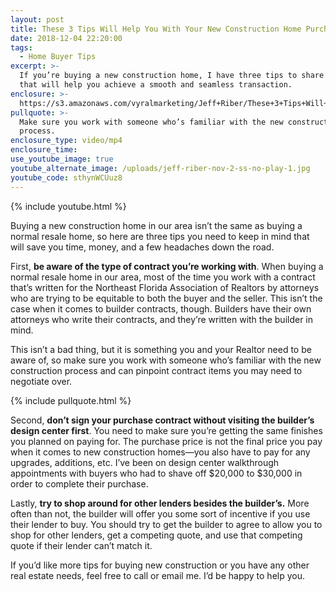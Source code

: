 ```yaml
---
layout: post
title: These 3 Tips Will Help You With Your New Construction Home Purchase
date: 2018-12-04 22:20:00
tags:
  - Home Buyer Tips
excerpt: >-
  If you’re buying a new construction home, I have three tips to share with you
  that will help you achieve a smooth and seamless transaction.
enclosure: >-
  https://s3.amazonaws.com/vyralmarketing/Jeff+Riber/These+3+Tips+Will+Help+You+With+Your+New+Construction+Home+Purchase.mp4
pullquote: >-
  Make sure you work with someone who’s familiar with the new construction
  process.
enclosure_type: video/mp4
enclosure_time:
use_youtube_image: true
youtube_alternate_image: /uploads/jeff-riber-nov-2-ss-no-play-1.jpg
youtube_code: sthynWCUuz8
---
```


{% include youtube.html %}

Buying a new construction home in our area isn’t the same as buying a normal resale home, so here are three tips you need to keep in mind that will save you time, money, and a few headaches down the road.

First, **be aware of the type of contract you’re working with**. When buying a normal resale home in our area, most of the time you work with a contract that’s written for the Northeast Florida Association of Realtors by attorneys who are trying to be equitable to both the buyer and the seller. This isn’t the case when it comes to builder contracts, though. Builders have their own attorneys who write their contracts, and they’re written with the builder in mind.

This isn’t a bad thing, but it is something you and your Realtor need to be aware of, so make sure you work with someone who’s familiar with the new construction process and can pinpoint contract items you may need to negotiate over.

{% include pullquote.html %}

Second, **don’t sign your purchase contract without visiting the builder’s design center first**. You need to make sure you’re getting the same finishes you planned on paying for. The purchase price is not the final price you pay when it comes to new construction homes—you also have to pay for any upgrades, additions, etc. I’ve been on design center walkthrough appointments with buyers who had to shave off $20,000 to $30,000 in order to complete their purchase.

Lastly, **try to shop around for other lenders besides the builder’s.** More often than not, the builder will offer you some sort of incentive if you use their lender to buy. You should try to get the builder to agree to allow you to shop for other lenders, get a competing quote, and use that competing quote if their lender can’t match it.

If you’d like more tips for buying new construction or you have any other real estate needs, feel free to call or email me. I’d be happy to help you.